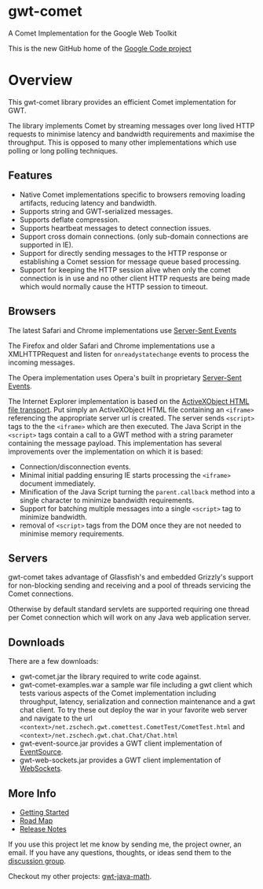 gwt-comet
=========

A Comet Implementation for the Google Web Toolkit

This is the new GitHub home of the [Google Code project](https://code.google.com/p/gwt-comet)

Overview
========

This gwt-comet library provides an efficient Comet implementation for GWT.

The library implements Comet by streaming messages over long lived HTTP requests to minimise latency and bandwidth requirements and maximise the throughput.  This is opposed to many other implementations which use polling or long polling techniques.

Features
--------

* Native Comet implementations specific to browsers removing loading artifacts, reducing latency and bandwidth.
* Supports string and GWT-serialized messages.
* Supports deflate compression.
* Supports heartbeat messages to detect connection issues.
* Support cross domain connections. (only sub-domain connections are supported in IE).
* Support for directly sending messages to the HTTP response or establishing a Comet session for message queue based processing.
* Support for keeping the HTTP session alive when only the comet connection is in use and no other client HTTP requests are being made which would normally cause the HTTP session to timeout.

Browsers
--------

The latest Safari and Chrome implementations use [Server-Sent Events](http://dev.w3.org/html5/eventsource/)

The Firefox and older Safari and Chrome implementations use a XMLHTTPRequest and listen for ```onreadystatechange``` events to process the incoming messages.

The Opera implementation uses Opera's built in proprietary [Server-Sent Events](http://my.opera.com/WebApplications/blog/show.dml/438711).

The Internet Explorer implementation is based on the [ActiveXObject HTML file transport](http://cometdaily.com/2007/11/18/ie-activexhtmlfile-transport-part-ii/).
Put simply an ActiveXObject HTML file containing an ```<iframe>``` referencing the appropriate server url is created. The server sends ```<script>``` tags to the the ```<iframe>``` which are then executed. The Java Script in the ```<script>``` tags contain a call to a GWT method with a string parameter containing the message payload. 
This implementation has several improvements over the implementation on which it is based:

* Connection/disconnection events.
* Minimal initial padding ensuring IE starts processing the ```<iframe>``` document immediately.
* Minification of the Java Script turning the ```parent.callback``` method into a single character to minimize bandwidth requirements.
* Support for batching multiple messages into a single ```<script>``` tag to minimize bandwidth.
* removal of ```<script>``` tags from the DOM once they are not needed to minimise memory requirements.

Servers
-------

gwt-comet takes advantage of Glassfish's and embedded Grizzly's support for non-blocking sending and receiving and a pool of threads servicing the Comet connections.

Otherwise by default standard servlets are supported requiring one thread per Comet connection which will work on any Java web application server.

Downloads
---------

There are a few downloads:

* gwt-comet.jar the library required to write code against.
* gwt-comet-examples.war a sample war file including a gwt client which tests various aspects of the Comet implementation including throughput, latency, serialization and connection maintenance and a gwt chat client. To try these out deploy the war in your favorite web server and navigate to the url ```<context>/net.zschech.gwt.comettest.CometTest/CometTest.html``` and ```<context>/net.zschech.gwt.chat.Chat/Chat.html```
* gwt-event-source.jar provides a GWT client implementation of [EventSource](https://code.google.com/p/gwt-comet/wiki/EventSource).
* gwt-web-sockets.jar provides a GWT client implementation of [WebSockets](https://code.google.com/p/gwt-comet/wiki/WebSockets).

More Info
---------

* [Getting Started](https://code.google.com/p/gwt-comet/wiki/GettingStarted)
* [Road Map](https://code.google.com/p/gwt-comet/wiki/RoadMap)
* [Release Notes](https://code.google.com/p/gwt-comet/wiki/ReleaseNotes)

If you use this project let me know by sending me, the project owner, an email.
If you have any questions, thoughts, or ideas send them to the [discussion group](http://groups.google.com/group/gwt-comet).

Checkout my other projects: [gwt-java-math](http://code.google.com/p/gwt-java-math).
